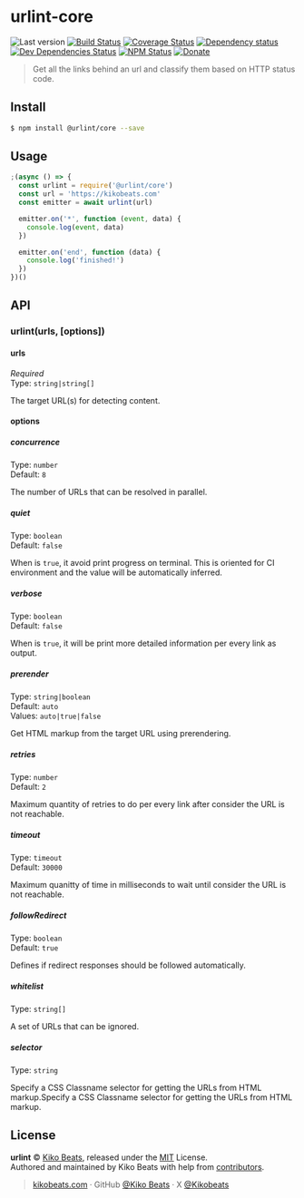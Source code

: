 # urlint-core

![Last version](https://img.shields.io/github/tag/urlint/urlint-core.svg?style=flat-square)
[![Build Status](https://img.shields.io/travis/urlint/urlint-core/master.svg?style=flat-square)](https://travis-ci.org/urlint/urlint-core)
[![Coverage Status](https://img.shields.io/coveralls/urlint/urlint-core.svg?style=flat-square)](https://coveralls.io/github/urlint/urlint-core)
[![Dependency status](https://img.shields.io/david/urlint/urlint-core.svg?style=flat-square)](https://david-dm.org/urlint/urlint-core)
[![Dev Dependencies Status](https://img.shields.io/david/dev/urlint/urlint-core.svg?style=flat-square)](https://david-dm.org/urlint/urlint-core#info=devDependencies)
[![NPM Status](https://img.shields.io/npm/dm/urlint.svg?style=flat-square)](https://www.npmjs.org/package/urlint)
[![Donate](https://img.shields.io/badge/donate-paypal-blue.svg?style=flat-square)](https://paypal.me/Kikobeats)

> Get all the links behind an url and classify them based on HTTP status code.

## Install

```bash
$ npm install @urlint/core --save
```

## Usage

```js
;(async () => {
  const urlint = require('@urlint/core')
  const url = 'https://kikobeats.com'
  const emitter = await urlint(url)

  emitter.on('*', function (event, data) {
    console.log(event, data)
  })

  emitter.on('end', function (data) {
    console.log('finished!')
  })
})()
```

## API

### urlint(urls, [options])

#### urls

*Required*<br>
Type: `string|string[]`

The target URL(s) for detecting content.

#### options

##### concurrence

Type: `number`<br>
Default: `8`

The number of URLs that can be resolved in parallel.

##### quiet

Type: `boolean`<br>
Default: `false`

When is `true`, it avoid print progress on terminal. This is oriented for CI environment and the value will be automatically inferred.

##### verbose

Type: `boolean`<br>
Default: `false`

When is `true`, it will be print more detailed information per every link as output.

##### prerender

Type: `string|boolean`<br>
Default: `auto`<br>
Values: `auto|true|false`

Get HTML markup from the target URL using prerendering.

##### retries

Type: `number`<br>
Default: `2`

Maximum quantity of retries to do per every link after consider the URL is not reachable.

##### timeout

Type: `timeout`<br>
Default: `30000`

Maximum quanitty of time in milliseconds to wait until consider the URL is not reachable.

##### followRedirect

Type: `boolean`<br>
Default: `true`

Defines if redirect responses should be followed automatically.

##### whitelist

Type: `string[]`

A set of URLs that can be ignored.

##### selector

Type: `string`

Specify a CSS Classname selector for getting the URLs from HTML markup.Specify a CSS Classname selector for getting the URLs from HTML markup.

## License

**urlint** © [Kiko Beats](https://kikobeats.com), released under the [MIT](https://github.com/urlint/urlint-core/blob/master/LICENSE.md) License.<br>
Authored and maintained by Kiko Beats with help from [contributors](https://github.com/urlint/urlint-core/contributors).

> [kikobeats.com](https://kikobeats.com) · GitHub [@Kiko Beats](https://github.com/Kikobeats) · X [@Kikobeats](https://x.com/Kikobeats)
